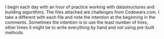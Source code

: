 I begin each day with an hour of practice working with datastructures and building algorithms. The files attached are challenges from Codewars.com. I take a different with each file and note the intention at the beginning in the comments. Sometimes the intention is to use the least number of lines, other times it might be to write everything by hand and not using pre-built methods.
